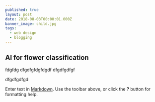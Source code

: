 ```yaml
---
published: true
layout: post
date: 2018-08-03T00:00:01.000Z
banner_image: child.jpg
tags:
  - web design
  - blogging
---
```

## AI for flower classification

fdgfdg
dfgdfgfdgfdgdf
dfgdfgdfgf

dfgdfgdfgd

Enter text in [Markdown](http://daringfireball.net/projects/markdown/). Use the toolbar above, or click the **?** button for formatting help.
